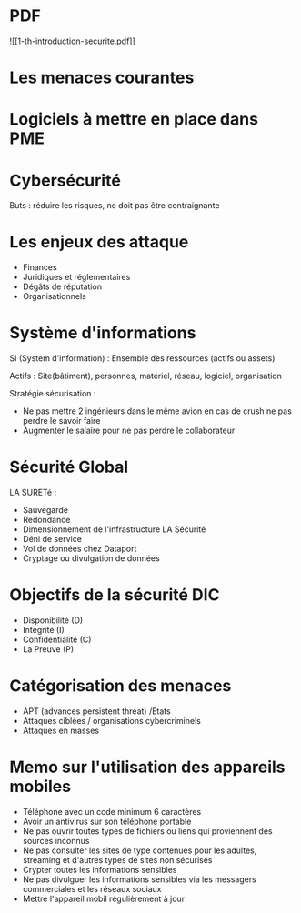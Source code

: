 # PDF

![[1-th-introduction-securite.pdf]]
# Les menaces courantes
# Logiciels à mettre en place dans PME 

# Cybersécurité 
Buts : réduire les risques, ne doit pas être contraignante

# Les enjeux des attaque
- Finances
- Juridiques et réglementaires
- Dégâts de réputation
- Organisationnels
# Système d'informations

SI (System d'information) : Ensemble des ressources (actifs ou assets)

Actifs : Site(bâtiment), personnes, matériel, réseau, logiciel, organisation


Stratégie sécurisation :
- Ne pas mettre 2 ingénieurs dans le même avion en cas de crush ne pas perdre le savoir faire
- Augmenter le salaire pour ne pas perdre le collaborateur

# Sécurité Global

LA SURETé :
- Sauvegarde
- Redondance
- Dimensionnement de l'infrastructure
LA Sécurité
- Déni de service
- Vol de données chez Dataport
- Cryptage ou divulgation de données

# Objectifs de la sécurité DIC
- Disponibilité (D) 
- Intégrité (I)
- Confidentialité (C)
- La Preuve (P)

# Catégorisation des menaces
- APT (advances persistent threat) /Etats
- Attaques ciblées / organisations cybercriminels
- Attaques en masses

# Memo sur l'utilisation des appareils mobiles
- Téléphone avec un code minimum 6 caractères
- Avoir un antivirus sur son téléphone portable
- Ne pas ouvrir toutes types de fichiers ou liens qui proviennent des sources inconnus
- Ne pas consulter les sites de type contenues pour les adultes, streaming et d'autres types de sites non sécurisés
- Crypter toutes les informations sensibles
- Ne pas divulguer les informations sensibles via les messagers commerciales et les réseaux sociaux
- Mettre l'appareil mobil régulièrement à jour
